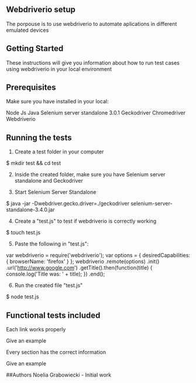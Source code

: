 ## Webdriverio setup 
The porpouse is to use webdriverio to automate aplications in different emulated devices

## Getting Started
These instructions will give you information about how to run test cases using webdriverio in your local environment

## Prerequisites
Make sure you have installed in your local: 

Node Js
Java 
Selenium server standalone 3.0.1 
Geckodriver 
Chromedriver 
Webdriverio 

## Running the tests

1. Create a test folder in your computer

$ mkdir test && cd test

2. Inside the created folder, make sure you have Selenium server standalone and Geckodriver

3. Start Selenium Server Standalone 

$ java -jar -Dwebdriver.gecko.driver=./geckodriver selenium-server-standalone-3.4.0.jar

4. Create a "test.js" to test if webdriverio is correctly working

$ touch test.js 

5. Paste the following in "test.js":

var webdriverio = require('webdriverio');
var options = {
    desiredCapabilities: {
        browserName: 'firefox'
    }
};
webdriverio
    .remote(options)
    .init()
    .url('http://www.google.com')
    .getTitle().then(function(title) {
        console.log('Title was: ' + title);
    })
    .end();

6. Run the created file "test.js"

$ node test.js

## Functional tests included
Each link works properly

Give an example

Every section has the correct information

Give an example


##Authors
Noelia Grabowiecki - Initial work
